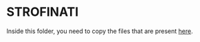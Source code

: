 # STROFINATI
Inside this folder, you need to copy the files that are present [here](https://www.sphericaltechnologies.net/claudia/index.php/s/BHpYN3Fr4mgMPfc).